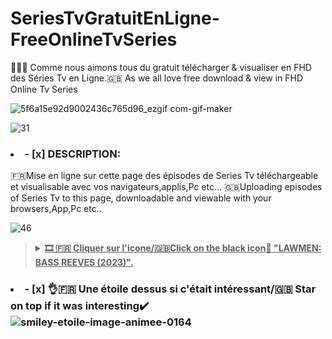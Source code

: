 # SeriesTvGratuitEnLigne-FreeOnlineTvSeries
👋🇫🇷 Comme nous aimons tous du gratuit télécharger & visualiser en FHD des Séries Tv en Ligne.🇬🇧 As we all love free download & view in FHD Online Tv Series

![5f6a15e92d9002436c765d96_ezgif com-gif-maker](https://github.com/victore447/SeriesTvGratuitEnLigne-FreeOnlineTvSeries/assets/48101775/247040a6-ef70-482f-8243-fb46952e9bde)

![31](https://github.com/victore447/SeriesTvGratuitEnLigne-FreeOnlineTvSeries/assets/48101775/1abf7938-77dc-45bc-ba70-ae1a3baf1313)
### <li>- [x] DESCRIPTION: </li>
🇫🇷Mise en ligne sur cette page des épisodes de Series Tv téléchargeable et visualisable avec vos navigateurs,applis,Pc etc...
🇬🇧Uploading episodes of Series Tv to this page, downloadable and viewable with your browsers,App,Pc etc..

![46](https://github.com/victore447/FilmsSeriesStrmdanskodi/assets/48101775/caa9e727-800b-4827-a780-9684462ccf19)
><details>
>  <summary><b><u>🎞️ 🇫🇷 Cliquer sur l'icone/🇬🇧Click on the black icon🤠 "LAWMEN: BASS REEVES (2023)".</u></b></summary>
>
>![Lawmen](https://github.com/victore447/SeriesTvGratuitEnLigne-FreeOnlineTvSeries/assets/48101775/3f292e6d-71c1-4703-90bd-0e046e2cee2e)
>  
> 👆🇫🇷 Brillant Western en 8 Épisodes dans la lignée du 🎥 "Les sept mercenaires (2016)".
>
> 👆🇬🇧 Brilliant Western in 8 Episodes in the tradition of 🎥"The Seven Mercenaries (2016)
>  
> 🎬 CASTING :
> [David Oyelowo](https://www.themoviedb.org/person/35013-david-oyelowo?language=fr),[Donald Sutherland](https://www.themoviedb.org/person/55636-donald-sutherland?language=fr),[Dennis Quaid](https://www.themoviedb.org/person/6065-dennis-quaid?language=fr),[Barry Pepper](https://www.themoviedb.org/person/12834-barry-pepper?language=fr),[Forrest Goodluck](https://www.themoviedb.org/person/1560185-forrest-goodluck?language=fr) etc..
>
> 📋SYNOPSIS: 
  🇫🇷 L'histoire de Bass Reeves, l'homme de loi légendaire de l'Ouest sauvage, prend vie. Il a capturé plus de 3 000 criminels parmi les plus dangereux, sans jamais être blessé. Il est considéré comme l'inspirateur du Ranger solitaire.
> 🇬🇧 The story of Bass Reeves, the legendary lawman of the Wild West, comes to life. He has captured over 3,000 of the most dangerous criminals without ever being harmed. He is considered the inspiration for the Lone Ranger✅
>
> 🖲️ **[LINK DOWNLOAD 🇫🇷: Lawmen: Bass Reeves (2023) SAISON 1](https://www.themoviedb.org/tv/157732-lawmen-bass-reeves?language=fr)**
> - 🖱️ **[Épisode 1 (Saison 1)](https://dl33.darkibox.com/hls2/11/00115/cgqk96afmwys_x/index-v1-a2.m3u8?t=u5W7WToGRAzxOigE0WXVP2WuYf8N3t7W0qN03yNktTQ&s=1716641701&e=43200&f=576255&i=0.0&sp=0&fr=cgqk96afmwys)**
> - 🖱️ **[Épisode 2 (Saison 1)](https://dl33.darkibox.com/hls2/05/00406/sggaw260ehav_x/index-v1-a1.m3u8?t=YXJagQXofOEOjWu2OiZosRQ6ZSj9WBou3aAiqGizEqw&s=1716641772&e=43200&f=2034937&i=0.0&sp=0&fr=sggaw260ehav)**
> - 🖱️ **[Épisode 3 (Saison 1)](https://dl33.darkibox.com/hls2/10/00406/7958vocs03oh_x/index-v1-a1.m3u8?t=fYjUNX5AS1J-MtKuQvi6ufZgMnvuOW1ajUtweear9O8&s=1716641819&e=43200&f=2034900&i=0.0&sp=0&fr=7958vocs03oh)**
> - 🖱️ **[Épisode 4 (Saison 1)](https://dl33.darkibox.com/hls2/07/00406/vvwm21zpfwfs_x/index-v1-a1.m3u8?t=ra_0Ai_TGdNNF3zwdU5J3TT8MCOeNikeiGcUbuYJOXo&s=1716641966&e=43200&f=2034915&i=0.0&sp=0&fr=vvwm21zpfwfs)**
> - 🖱️ **[Épisode 5 (Saison 1)](https://dl33.darkibox.com/hls2/02/00406/5tu5942g6lcg_x/index-v1-a1.m3u8?t=SViUbpLgAqsqsEz2X2G5Xek_ZsVroRFuH2lQGJwRuqg&s=1716643104&e=43200&f=2034923&i=0.0&sp=0&fr=5tu5942g6lcg)**
> - 🖱️ **[Épisode 6 (Saison 1)](https://dl34.darkibox.com/hls2/11/00250/lo02facy435h_x/index-v1-a1.m3u8?t=RsN6eS9rcdSnNr-kOsdxT--f5_mOs16F3LrFoq5EcyQ&s=1716642501&e=43200&f=1250182&i=0.0&sp=0&fr=lo02facy435h)**
> - 🖱️ **[Épisode 7 (Saison 1)](https://dl33.darkibox.com/hls2/12/00255/1rkhyyka4g1z_x/index-v1-a1.m3u8?t=sWFGLp4moJLElwGogwSu1I1k5L9yIP01MIAlTtO9gCM&s=1716643360&e=43200&f=1275092&i=0.0&sp=0)**
> - 🖱️ **[Épisode 8 (Saison 1)](https://dl34.darkibox.com/hls2/05/00406/erigbuqkyeat_x/index-v1-a1.m3u8?t=ZEPBnpDM_nf63D9hhBFe4efR2aUORyB2lstxg1-1DrM&s=1716642698&e=43200&f=2034925&i=0.0&sp=0&fr=erigbuqkyeat)**
>
>
>🖲️ **[LINK STREAMING MULTI ONLINE 🇬🇧 & 🇫🇷: Lawmen: Bass Reeves (2023) SAISON 1](https://www.darkivod.net/post/series/1055405-lawmen-bass-reeves?episodeNumber=1)**
>></details>

### <li>- [x] 👌🇫🇷 Une étoile dessus si c'était intéressant/🇬🇧 Star on top if it was interesting✔️ </li>![smiley-etoile-image-animee-0164](https://github.com/victore447/FilmsSeriesStrmdanskodi/assets/48101775/dc73a5b7-e38e-4d80-9cbc-68ac5dd89826)
